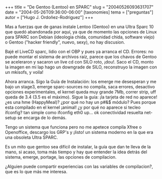 +++
title = "De Gentoo (Lentoo) en SPARC"
slug = "20040526093631707"
date = "2004-05-26T09:36:00-06:00"
[taxonomies]
tema = ["preguntas"]
autor = ["Hugo J. Ordoñez-Rodriguez"]
+++

Mas a fuerzas que de ganas instale Lentoo (Gentoo) en una Ultra Sparc 10
que quedó abandonada por aquí, ya que de momento las opciones de Linux
para SPARC son Debian (ideologia chida, comunidad chida, software viejo)
o Gentoo (&quot;hacker friendly&quot;, nuevo, sexy), no hay discusion.

<!-- more -->
Bajé el LiveCD sparc, lidio con el OBP y pues ya arranca el CD. Errores:
no puede montar el sistema de archivos raíz, parece que los chavos de
Gentoo se aceleraron y sacaron un live cd con SILO roto, ¡dou!. Saco el
CD, monto la imagen en mi lap hago un downgrade de SILO, reconstruyo la
imagen con un mkisofs, y voila!

Ahora arranca. Sigo la Guía de Instalación: los emerge me desesperan y
me bajo un stage3, emerge sparc-sources no compila, saca errores,
desactivo opciones experimentales, el kernel queda muy grande 7Mb,
correr strip, uff queda de 3.4 (3.5 es el máximo). Sigue la guía: ¡la
tarjeta de red no aparece! ¿es una hme (HappyMeal)? ¿por qué no hay un
p#&$ módulo? Pues porque esta compilado en el kernel ¡animal! ¿y por qué
no aparece si tecleo ifconfig? tan simple como ifconfig eth0 up… ok
conectividad resuelta net-setup se encarga de lo demás.

Tengo un sistema que funciona pero no me apetece compila Xfree o
Openoffice, descargo los GRP's y ¡listo! un sistema moderno en la que
era una obsoleta Ultra SPARC.

Es un mito que gentoo sea difícil de instalar, la guía que dan te lleva
de la mano, si acaso, toma más tiempo y hay que entender la idea detrás
del sistema, emerge, portage, las opciones de compilacion.

¿Alguien puede compartir experiencias con las variables de compilacion?,
que es lo que más me interesa.

